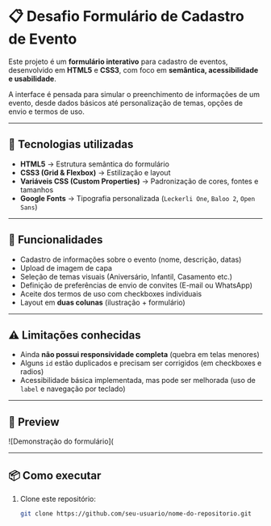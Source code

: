 # 📋 Desafio Formulário de Cadastro de Evento

Este projeto é um **formulário interativo** para cadastro de eventos, desenvolvido em **HTML5** e **CSS3**, com foco em **semântica, acessibilidade e usabilidade**.  

A interface é pensada para simular o preenchimento de informações de um evento, desde dados básicos até personalização de temas, opções de envio e termos de uso.

---

## 🚀 Tecnologias utilizadas
- **HTML5** → Estrutura semântica do formulário  
- **CSS3 (Grid & Flexbox)** → Estilização e layout  
- **Variáveis CSS (Custom Properties)** → Padronização de cores, fontes e tamanhos  
- **Google Fonts** → Tipografia personalizada (`Leckerli One`, `Baloo 2`, `Open Sans`)  

---

## 📝 Funcionalidades
- Cadastro de informações sobre o evento (nome, descrição, datas)  
- Upload de imagem de capa  
- Seleção de temas visuais (Aniversário, Infantil, Casamento etc.)  
- Definição de preferências de envio de convites (E-mail ou WhatsApp)  
- Aceite dos termos de uso com checkboxes individuais  
- Layout em **duas colunas** (ilustração + formulário)  

---

## ⚠️ Limitações conhecidas
- Ainda **não possui responsividade completa** (quebra em telas menores)  
- Alguns `id` estão duplicados e precisam ser corrigidos (em checkboxes e radios)  
- Acessibilidade básica implementada, mas pode ser melhorada (uso de `label` e navegação por teclado)  

---

## 📸 Preview
![Demonstração do formulário]( 

---

## 📦 Como executar
1. Clone este repositório:
   ```bash
   git clone https://github.com/seu-usuario/nome-do-repositorio.git
